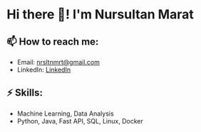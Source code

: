 # Hi there 👋! I'm Nursultan Marat

## 📫 How to reach me:

- Email: [nrsltnmrt@gmail.com](mailto:nrsltnmrt@gmail.com)
- LinkedIn: [LinkedIn](https://www.linkedin.com/in/nursultahn)

## ⚡ Skills:

- Machine Learning, Data Analysis
- Python, Java, Fast API, SQL, Linux, Docker

